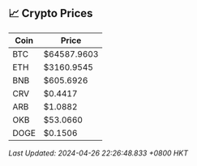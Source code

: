 ## 📈 Crypto Prices

| Coin | Price |
| ---- | ----- |
| BTC | $64587.9603 |
| ETH | $3160.9545 |
| BNB | $605.6926 |
| CRV | $0.4417 |
| ARB | $1.0882 |
| OKB | $53.0660 |
| DOGE | $0.1506 |

_Last Updated: 2024-04-26 22:26:48.833 +0800 HKT_